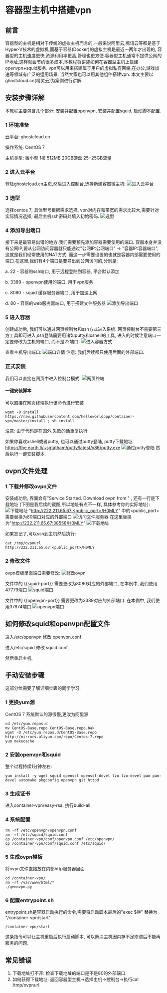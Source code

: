 # 容器型主机中搭建vpn

## 前言
容器型的主机是相对于传统的虚拟主机而言的,一般来说阿里云,腾讯云等都是基于Hyper-V技术的虚拟机,而基于容器(Docker)的虚拟主机是最近一两年才出现的,
容器型的主机速度更快,资源利用率更高,管理也更方便.容器型主机通常不提供公网的IP地址,这样就会节约很多成本,本教程将讲述如何在容器型主机上搭建openvpn+squid服务.
vpn可以用来搭建属于用户的虚拟私有网络,在办公,游戏加速等领域有广泛的运用场景. 当然大家也可以用其他组件搭建vpn. 本文主要以ghostcloud.cn(精灵云)为案例进行讲解.


## 安装步骤详解

本教程主要包含几个部分: 安装并配置openvpn, 安装并配置squid, 启动脚本配置.

### 1 环境准备

云平台: ghostcloud.cn


操作系统: CentOS 7


主机类型: 微小型 1核 512MB 20GB硬盘 25+25GB流量

### 2 进入云平台
登陆ghostcloud.cn主页,然后进入控制台,选择新建容器微主机:
![进入云平台](img/enter.png)

### 3 选型
选择centos 7; 具体型号根据需求选择, vpn对内存和带宽的需求比较大,需要针对实际情况选择; 最后主机ssh密码处填入初始密码.
![选型](img/select.png)

### 4 添加导出端口
接下来是最容易出错的地方,我们需要预先添加容器需要使用的端口. 容器本身并没有公网IP,要从公网访问容器就只能通过"公网IP:公网端口" -> "容器IP:容器端口",
这就是我们经常使用的NAT方式. 而这一步需要设置的也就是容器内部需要使用的端口.在这里,我们有4个端口是要导出到公网访问的,分别是:


a. 22 - 容器的ssh端口, 用于远程登陆到容器, 平台默认添加


b. 3389 - openvpn使用的端口, 用于vpn服务


c. 8080 - squid 缓存服务器端口, 用于加速上网


d. 80 - 容器的web服务器端口, 用于搭建文件服务器
![添加导出端口](img/ports.png)

### 5 进入容器
创建成功后, 我们可以通过网页控制台和ssh方式进入系统. 网页控制台不需要第三方工具即可进入,ssh登陆需要用诸如putty和xshell的工具, 进入的时候注意端口一定要修改为主机的端口,
而不是22端口.
![进入容器方式](img/login.png)

查看主机导出端口:
![端口详情](img/ports-detail.png)
注意: 我们后续都只使用后面的外部端口.

### 正式安装
我们可以直接在网页中进入控制台模式:
![网页终端](img/web-terminal.png)

#### 一键安装脚本
可以直接在网页终端执行该命令进行安装
```
wget -O install https://raw.githubusercontent.com/helloworldppp/container-vpn/master/install ; sh install
```
注意: 由于代码是在国外,失败的话重复执行

如果你喜欢xshell或者putty, 也可以通过putty登陆, putty下载地址: https://the.earth.li/~sgtatham/putty/latest/x86/putty.exe
![通过putty登陆](img/putty-ssh.png)
然后执行一键安装脚本.

## ovpn文件处理

### 1 下载并修改ovpn文件
安装成功后, 界面会有"Service Started. Download ovpn from:" , 还有一行是下载地址 (下图是我后续的截图,所以地址有点不一样, 具体参考你的实际地址):
![下载地址](img/download.png)
"http://222.211.65.67:<public_port>/H0MLY" 中的<public_port>需要替换为80端口对应的外部端口
![访问文件服务器](img/fileserver.png)
在这里替换为"http://222.211.65.67:38558/H0MLY"
![下载地址](img/ovpn-link.png)


如果忘记了,可以ssh到主机然后执行:
```
cat /tmp/ovpnurl
http://222.211.65.67:<public_port>/H0MLY
```

### 2 修改文件
ovpn模板里面端口需要修改:
![修改ovpn](img/change-ports.png)

文件中的 {{squid-port}} 需要更改为8080对应的外部端口, 在本例中, 我们使用 47779端口
![squid端口](img/squid-port.png)

文件中的 {{openvpn-port}} 需要更改为3389对应的外部端口. 在本例中, 我们使用37874端口
![openvpn端口](img/openvpn-port.png)

## 如何修改squid和openvpn配置文件
进入/etc/openvpn 修改 openvpn.conf

进入/etc/squid 修改 squid.conf

然后重启主机.


## 手动安装步骤
这部分给需要了解详细步骤的同学学习:

### 1 更换yum源
CentOS 7 系统默认的源很慢,更改为阿里源
```
cd /etc/yum.repos.d
mv CentOS-Base.repo CentOS-Base.repo.bak
wget -O /etc/yum.repos.d/CentOS-Base.repo http://mirrors.aliyun.com/repo/Centos-7.repo
yum makecache
```

### 2 安装openvpn和squid
整个过程持续1分钟左右:
```
yum install -y wget squid openssl openssl-devel lzo lzo-devel pam pam-devel automake pkgconfig openvpn git httpd
```

### 3 生成证书
进入container-vpn/easy-rsa, 执行build-all

### 4 系统配置
```
rm -rf /etc/openvpn/openvpn.conf
rm -rf /etc/squid/squid.conf
cp /container-vpn/conf/openvpn.conf /etc/openvpn/
cp /container-vpn/conf/squid.conf /etc/squid/
```

### 5 生成ovpn模板
将ovpn文件直接放在内部http服务器里面
```
cd /container-vpn/
rm -rf /var/www/html/*
./genovpn.py
```

### 6 配置entrypoint.sh
entrypoint.sh是容器启动执行的命令,需要将启动脚本最后的"exec $@" 替换为 "/container-vpn/start"
```
/container-vpn/start
```
这条指令可以让主机重启后执行启动脚本, 可以解决主机因内存不足崩溃后不能再服务的问题.


## 常见错误
1. 下载地址打不开: 检查下载地址的端口是不是80的外部端口.
2. 如何获得下载地址: 返回容器型主机->选择主机->控制台->执行cat /tmp/ovpnurl